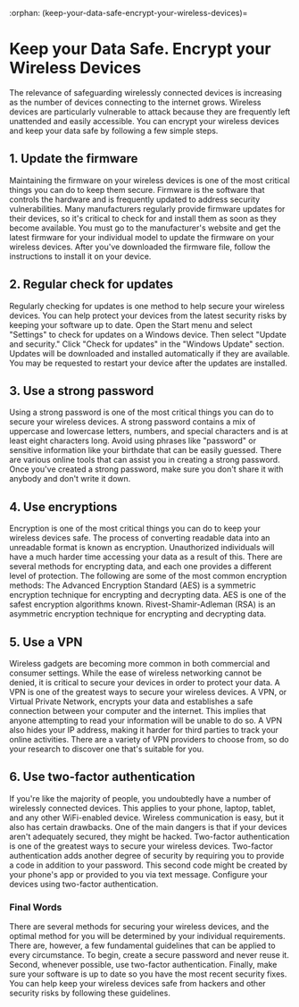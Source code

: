 :orphan:
(keep-your-data-safe-encrypt-your-wireless-devices)=
# Keep your Data Safe. Encrypt your Wireless Devices
 

The relevance of safeguarding wirelessly connected devices is increasing as the number of devices connecting to the internet grows. Wireless devices are particularly vulnerable to attack because they are frequently left unattended and easily accessible. You can encrypt your wireless devices and keep your data safe by following a few simple steps.

## 1. Update the firmware

Maintaining the firmware on your wireless devices is one of the most critical things you can do to keep them secure. Firmware is the software that controls the hardware and is frequently updated to address security vulnerabilities. Many manufacturers regularly provide firmware updates for their devices, so it's critical to check for and install them as soon as they become available. You must go to the manufacturer's website and get the latest firmware for your individual model to update the firmware on your wireless devices. After you've downloaded the firmware file, follow the instructions to install it on your device. 

## 2. Regular check for updates

Regularly checking for updates is one method to help secure your wireless devices. You can help protect your devices from the latest security risks by keeping your software up to date. Open the Start menu and select "Settings" to check for updates on a Windows device. Then select "Update and security." Click "Check for updates" in the "Windows Update" section. Updates will be downloaded and installed automatically if they are available. You may be requested to restart your device after the updates are installed. 

## 3. Use a strong password

Using a strong password is one of the most critical things you can do to secure your wireless devices. A strong password contains a mix of uppercase and lowercase letters, numbers, and special characters and is at least eight characters long. Avoid using phrases like "password" or sensitive information like your birthdate that can be easily guessed. There are various online tools that can assist you in creating a strong password. Once you've created a strong password, make sure you don't share it with anybody and don't write it down.

## 4. Use encryptions

Encryption is one of the most critical things you can do to keep your wireless devices safe. The process of converting readable data into an unreadable format is known as encryption. Unauthorized individuals will have a much harder time accessing your data as a result of this. There are several methods for encrypting data, and each one provides a different level of protection. The following are some of the most common encryption methods: The Advanced Encryption Standard (AES) is a symmetric encryption technique for encrypting and decrypting data. AES is one of the safest encryption algorithms known. Rivest-Shamir-Adleman (RSA) is an asymmetric encryption technique for encrypting and decrypting data.

## 5. Use a VPN

Wireless gadgets are becoming more common in both commercial and consumer settings. While the ease of wireless networking cannot be denied, it is critical to secure your devices in order to protect your data. A VPN is one of the greatest ways to secure your wireless devices. A VPN, or Virtual Private Network, encrypts your data and establishes a safe connection between your computer and the internet. This implies that anyone attempting to read your information will be unable to do so. A VPN also hides your IP address, making it harder for third parties to track your online activities. There are a variety of VPN providers to choose from, so do your research to discover one that's suitable for you.

## 6. Use two-factor authentication

If you're like the majority of people, you undoubtedly have a number of wirelessly connected devices. This applies to your phone, laptop, tablet, and any other WiFi-enabled device. Wireless communication is easy, but it also has certain drawbacks. One of the main dangers is that if your devices aren't adequately secured, they might be hacked. Two-factor authentication is one of the greatest ways to secure your wireless devices. Two-factor authentication adds another degree of security by requiring you to provide a code in addition to your password. This second code might be created by your phone's app or provided to you via text message. Configure your devices using two-factor authentication.

### Final Words

There are several methods for securing your wireless devices, and the optimal method for you will be determined by your individual requirements. There are, however, a few fundamental guidelines that can be applied to every circumstance. To begin, create a secure password and never reuse it. Second, whenever possible, use two-factor authentication. Finally, make sure your software is up to date so you have the most recent security fixes. You can help keep your wireless devices safe from hackers and other security risks by following these guidelines.